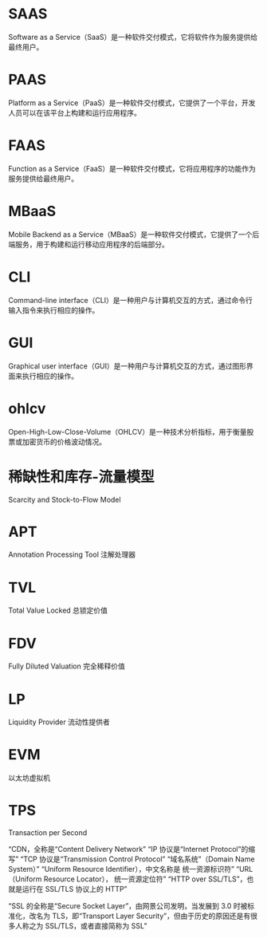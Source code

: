 # SAAS
Software as a Service（SaaS）是一种软件交付模式，它将软件作为服务提供给最终用户。

# PAAS
Platform as a Service（PaaS）是一种软件交付模式，它提供了一个平台，开发人员可以在该平台上构建和运行应用程序。

# FAAS
Function as a Service（FaaS）是一种软件交付模式，它将应用程序的功能作为服务提供给最终用户。

# MBaaS
Mobile Backend as a Service（MBaaS）是一种软件交付模式，它提供了一个后端服务，用于构建和运行移动应用程序的后端部分。

# CLI
Command-line interface（CLI）是一种用户与计算机交互的方式，通过命令行输入指令来执行相应的操作。

# GUI
Graphical user interface（GUI）是一种用户与计算机交互的方式，通过图形界面来执行相应的操作。

# ohlcv
Open-High-Low-Close-Volume（OHLCV）是一种技术分析指标，用于衡量股票或加密货币的价格波动情况。

# 稀缺性和库存-流量模型
Scarcity and Stock-to-Flow Model

# APT
Annotation Processing Tool 注解处理器

# TVL
Total Value Locked
总锁定价值

# FDV
Fully Diluted Valuation
完全稀释价值

# LP
Liquidity Provider 
流动性提供者

# EVM
以太坊虚拟机

# TPS
Transaction per Second

“CDN，全称是“Content Delivery Network”
“IP 协议是“Internet Protocol”的缩写”
“TCP 协议是“Transmission Control Protocol”
“域名系统”（Domain Name System）”
“Uniform Resource Identifier），中文名称是 统一资源标识符”
“URL（Uniform Resource Locator）， 统一资源定位符”
“HTTP over SSL/TLS”，也就是运行在 SSL/TLS 协议上的 HTTP”

“SSL 的全称是“Secure Socket Layer”，由网景公司发明，当发展到 3.0 时被标准化，改名为 TLS，即“Transport Layer Security”，但由于历史的原因还是有很多人称之为 SSL/TLS，或者直接简称为 SSL”





